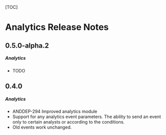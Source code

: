 [TOC]
# Analytics Release Notes
## 0.5.0-alpha.2
##### Analytics
* TODO
## 0.4.0
##### Analytics
* ANDDEP-294 Improved analytics module
* Support for any analytics event parameters. The ability to send an event only to certain analysts or according to the conditions.
* Old events work unchanged.